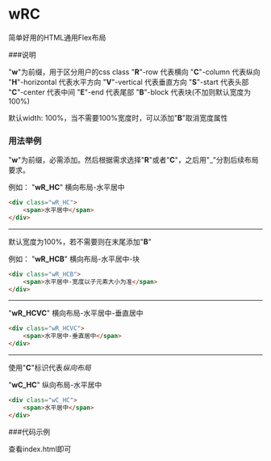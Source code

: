 # wRC

简单好用的HTML通用Flex布局

###说明

"__w__"为前缀，用于区分用户的css class
"__R__"-row 代表横向
"__C__"-column 代表纵向
"__H__"-horizontal 代表水平方向
"__V__"-vertical 代表垂直方向
"__S__"-start 代表头部
"__C__"-center 代表中间
"__E__"-end 代表尾部
"__B__"-block 代表块(不加则默认宽度为100%)

默认width: 100%，当不需要100%宽度时，可以添加"__B__"取消宽度属性

### 用法举例

"__w__"为前缀，必需添加。然后根据需求选择"__R__"或者"__C__"，之后用"_"分割后续布局要求。

例如：
"__wR_HC__" 横向布局-水平居中

```html
<div class="wR_HC">
    <span>水平居中</span>
</div>
```
---

默认宽度为100%，若不需要则在末尾添加"__B__"

例如：
"__wR_HCB__" 横向布局-水平居中-块
```html
<div class="wR_HCB">
    <span>水平居中-宽度以子元素大小为准</span>
</div>
```
---

"__wR_HCVC__" 横向布局-水平居中-垂直居中
```html
<div class="wR_HCVC">
    <span>水平居中-垂直居中</span>
</div>
```

---

使用"__C__"标识代表*纵向布局*

"__wC_HC__" 纵向布局-水平居中
```html
<div class="wC_HC">
    <span>水平居中</span>
</div>
```

###代码示例

查看index.html即可

